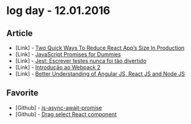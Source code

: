 # log day - 12.01.2016

## Article

- \[Link\] - [Two Quick Ways To Reduce React App’s Size In Production](https://medium.com/@rajaraodv/two-quick-ways-to-reduce-react-apps-size-in-production-82226605771a#.9u554xubx)
- \[Link\] - [JavaScript Promises for Dummies](https://scotch.io/tutorials/javascript-promises-for-dummies)
- \[Link\] - [Jest: Escrever testes nunca foi tão divertido](https://medium.com/@oieduardorabelo/jest-escrever-testes-nunca-foi-t%C3%A3o-divertido-5f0e1950ba10#.saxnsznp9)
- \[Link\] - [Introdução ao Webpack 2](https://medium.com/tableless/introdu%C3%A7%C3%A3o-ao-webpack-2-39e4c97d5b8c#.vo9ego915)
- \[Link\] - [Better Understanding of Angular JS, React JS and Node JS](http://dailycodebook.com/better-understanding-of-angular-js-react-js-and-node-js-dailycodebook-ankur-mishra/)


## Favorite

- \[Github\] - [js-async-await-promise](https://github.com/chybie/js-async-await-promise)
- \[Github\] - [Drag select React component](https://github.com/pablofierro/react-drag-select)
